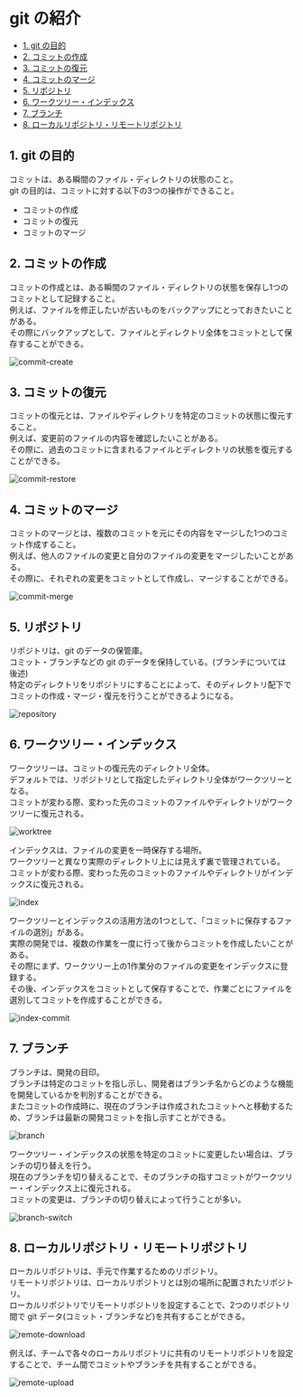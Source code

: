 # git の紹介

- [1. git の目的](#1-git-の目的)
- [2. コミットの作成](#2-コミットの作成)
- [3. コミットの復元](#3-コミットの復元)
- [4. コミットのマージ](#4-コミットのマージ)
- [5. リポジトリ](#5-リポジトリ)
- [6. ワークツリー・インデックス](#6-ワークツリーインデックス)
- [7. ブランチ](#7-ブランチ)
- [8. ローカルリポジトリ・リモートリポジトリ](#8-ローカルリポジトリリモートリポジトリ)

## 1. git の目的

コミットは、ある瞬間のファイル・ディレクトリの状態のこと。  
git の目的は、コミットに対する以下の3つの操作ができること。  
- コミットの作成
- コミットの復元
- コミットのマージ

## 2. コミットの作成

コミットの作成とは、ある瞬間のファイル・ディレクトリの状態を保存し1つのコミットとして記録すること。  
例えば、ファイルを修正したいが古いものをバックアップにとっておきたいことがある。  
その際にバックアップとして、ファイルとディレクトリ全体をコミットとして保存することができる。  

![commit-create](image/introducion/commit-create.drawio.svg)

## 3. コミットの復元

コミットの復元とは、ファイルやディレクトリを特定のコミットの状態に復元すること。  
例えば、変更前のファイルの内容を確認したいことがある。  
その際に、過去のコミットに含まれるファイルとディレクトリの状態を復元することができる。  

![commit-restore](image/introducion/commit-restore.drawio.svg)

## 4. コミットのマージ

コミットのマージとは、複数のコミットを元にその内容をマージした1つのコミット作成すること。  
例えば、他人のファイルの変更と自分のファイルの変更をマージしたいことがある。  
その際に、それぞれの変更をコミットとして作成し、マージすることができる。  

![commit-merge](image/introducion/commit-merge.drawio.svg)

## 5. リポジトリ

リポジトリは、git のデータの保管庫。  
コミット・ブランチなどの git のデータを保持している。(ブランチについては後述)  
特定のディレクトリをリポジトリにすることによって、そのディレクトリ配下でコミットの作成・マージ・復元を行うことができるようになる。  

![repository](image/introducion/repository.drawio.svg)

## 6. ワークツリー・インデックス

ワークツリーは、コミットの復元先のディレクトリ全体。  
デフォルトでは、リポジトリとして指定したディレクトリ全体がワークツリーとなる。  
コミットが変わる際、変わった先のコミットのファイルやディレクトリがワークツリーに復元される。  

![worktree](image/introducion/worktree.drawio.svg)

インデックスは、ファイルの変更を一時保存する場所。  
ワークツリーと異なり実際のディレクトリ上には見えず裏で管理されている。  
コミットが変わる際、変わった先のコミットのファイルやディレクトリがインデックスに復元される。  

![index](image/introducion/index.drawio.svg)

ワークツリーとインデックスの活用方法の1つとして、「コミットに保存するファイルの選別」がある。  
実際の開発では、複数の作業を一度に行って後からコミットを作成したいことがある。  
その際にまず、ワークツリー上の1作業分のファイルの変更をインデックスに登録する。  
その後、インデックスをコミットとして保存することで、作業ごとにファイルを選別してコミットを作成することができる。  

![index-commit](image/introducion/index-commit.drawio.svg)

## 7. ブランチ

ブランチは、開発の目印。  
ブランチは特定のコミットを指し示し、開発者はブランチ名からどのような機能を開発しているかを判別することができる。  
またコミットの作成時に、現在のブランチは作成されたコミットへと移動するため、ブランチは最新の開発コミットを指し示すことができる。  

![branch](image/introducion/branch.drawio.svg)

ワークツリー・インデックスの状態を特定のコミットに変更したい場合は、ブランチの切り替えを行う。  
現在のブランチを切り替えることで、そのブランチの指すコミットがワークツリー・インデックス上に復元される。  
コミットの変更は、ブランチの切り替えによって行うことが多い。  

![branch-switch](image/introducion/branch-switch.drawio.svg)


## 8. ローカルリポジトリ・リモートリポジトリ

ローカルリポジトリは、手元で作業するためのリポジトリ。  
リモートリポジトリは、ローカルリポジトリとは別の場所に配置されたリポジトリ。  
ローカルリポジトリでリモートリポジトリを設定することで、2つのリポジトリ間で git データ(コミット・ブランチなど)を共有することができる。  

![remote-download](image/introducion/remote-download.drawio.svg)

例えば、チームで各々のローカルリポジトリに共有のリモートリポジトリを設定することで、チーム間でコミットやブランチを共有することができる。  

![remote-upload](image/introducion/remote-upload.drawio.svg)